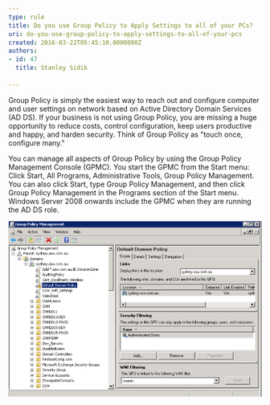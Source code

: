 ```yaml
---
type: rule
title: Do you use Group Policy to Apply Settings to all of your PCs?
uri: do-you-use-group-policy-to-apply-settings-to-all-of-your-pcs
created: 2016-03-22T05:45:10.0000000Z
authors:
- id: 47
  title: Stanley Sidik

---
```


Group Policy is simply the easiest way to reach out and configure computer and user settings on network based on Active Directory Domain Services (AD DS). If your business is not using Group Policy, you are missing a huge opportunity to reduce costs, control configuration, keep users productive and happy, and harden security. Think of Group Policy as "touch once, configure many."


 
You can manage all aspects of Group Policy by using the Group Policy Management Console (GPMC). You start the GPMC from the Start menu: Click Start, All Programs, Administrative Tools, Group Policy Management. You can also click Start, type Group Policy Management, and then click Group Policy Management in the Programs section of the Start menu. Windows Server 2008 onwards include the GPMC when they are running the AD DS role.


![Group Policy Management Console showing GPO](GPO.jpg)
